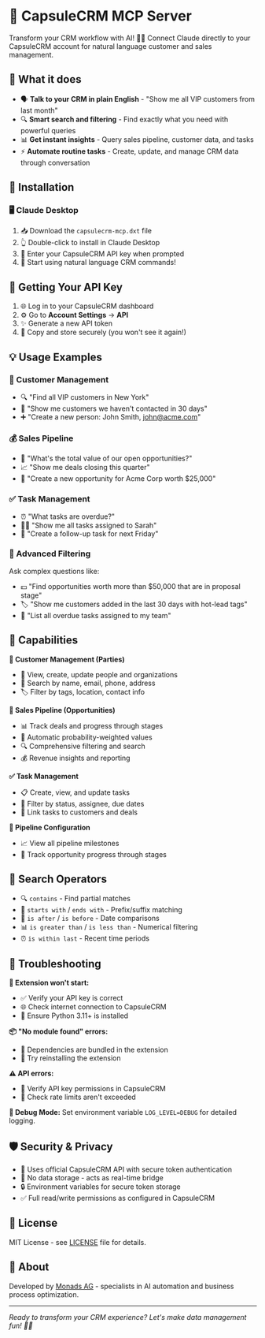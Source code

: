 # 🚀 CapsuleCRM MCP Server

Transform your CRM workflow with AI! 🤖✨ Connect Claude directly to your CapsuleCRM account for natural language customer and sales management.

## 🎯 What it does

- 🗣️ **Talk to your CRM in plain English** - "Show me all VIP customers from last month"
- 🔍 **Smart search and filtering** - Find exactly what you need with powerful queries
- 📊 **Get instant insights** - Query sales pipeline, customer data, and tasks
- ⚡ **Automate routine tasks** - Create, update, and manage CRM data through conversation

## 🎉 Installation

### 🖥️ Claude Desktop 
1. 📥 Download the `capsulecrm-mcp.dxt` file
2. 👆 Double-click to install in Claude Desktop
3. 🔑 Enter your CapsuleCRM API key when prompted
4. 🎊 Start using natural language CRM commands!

## 🔑 Getting Your API Key

1. 🌐 Log in to your CapsuleCRM dashboard
2. ⚙️ Go to **Account Settings** → **API**
3. ✨ Generate a new API token
4. 💾 Copy and store securely (you won't see it again!)

## 💡 Usage Examples

### 👥 Customer Management
- 🔍 "Find all VIP customers in New York"
- 📅 "Show me customers we haven't contacted in 30 days"
- ➕ "Create a new person: John Smith, john@acme.com"

### 💰 Sales Pipeline
- 💎 "What's the total value of our open opportunities?"
- 📈 "Show me deals closing this quarter"
- 🎯 "Create a new opportunity for Acme Corp worth $25,000"

### ✅ Task Management
- ⏰ "What tasks are overdue?"
- 👩‍💼 "Show me all tasks assigned to Sarah"
- 📝 "Create a follow-up task for next Friday"

### 🔮 Advanced Filtering
Ask complex questions like:
- 💵 "Find opportunities worth more than $50,000 that are in proposal stage"
- 🏷️ "Show me customers added in the last 30 days with hot-lead tags"
- 👥 "List all overdue tasks assigned to my team"

## 🎪 Capabilities

**👥 Customer Management (Parties)**
- 👀 View, create, update people and organizations
- 🔎 Search by name, email, phone, address
- 🏷️ Filter by tags, location, contact info

**💼 Sales Pipeline (Opportunities)**
- 📊 Track deals and progress through stages
- 🎲 Automatic probability-weighted values
- 🔍 Comprehensive filtering and search
- 💰 Revenue insights and reporting

**✅ Task Management**
- 📋 Create, view, and update tasks
- 🎯 Filter by status, assignee, due dates
- 🔗 Link tasks to customers and deals

**🎯 Pipeline Configuration**
- 📈 View all pipeline milestones
- 🚀 Track opportunity progress through stages

## 🔧 Search Operators

- 🔍 `contains` - Find partial matches
- 🎯 `starts with` / `ends with` - Prefix/suffix matching
- 📅 `is after` / `is before` - Date comparisons
- 📊 `is greater than` / `is less than` - Numerical filtering
- ⏰ `is within last` - Recent time periods

## 🚨 Troubleshooting

**🚫 Extension won't start:**
- ✅ Verify your API key is correct
- 🌐 Check internet connection to CapsuleCRM
- 🐍 Ensure Python 3.11+ is installed

**📦 "No module found" errors:**
- 🎁 Dependencies are bundled in the extension
- 🔄 Try reinstalling the extension

**⚠️ API errors:**
- 🔐 Verify API key permissions in CapsuleCRM
- 🚦 Check rate limits aren't exceeded

**🐛 Debug Mode:**
Set environment variable `LOG_LEVEL=DEBUG` for detailed logging.

## 🛡️ Security & Privacy

- 🔐 Uses official CapsuleCRM API with secure token authentication
- 🚫 No data storage - acts as real-time bridge
- 🔒 Environment variables for secure token storage
- ✅ Full read/write permissions as configured in CapsuleCRM

## 📄 License

MIT License - see [LICENSE](LICENSE) file for details.

## 🏢 About

Developed by [Monads AG](https://monads.ch) - specialists in AI automation and business process optimization.

---

*Ready to transform your CRM experience? Let's make data management fun! 🎉🚀*